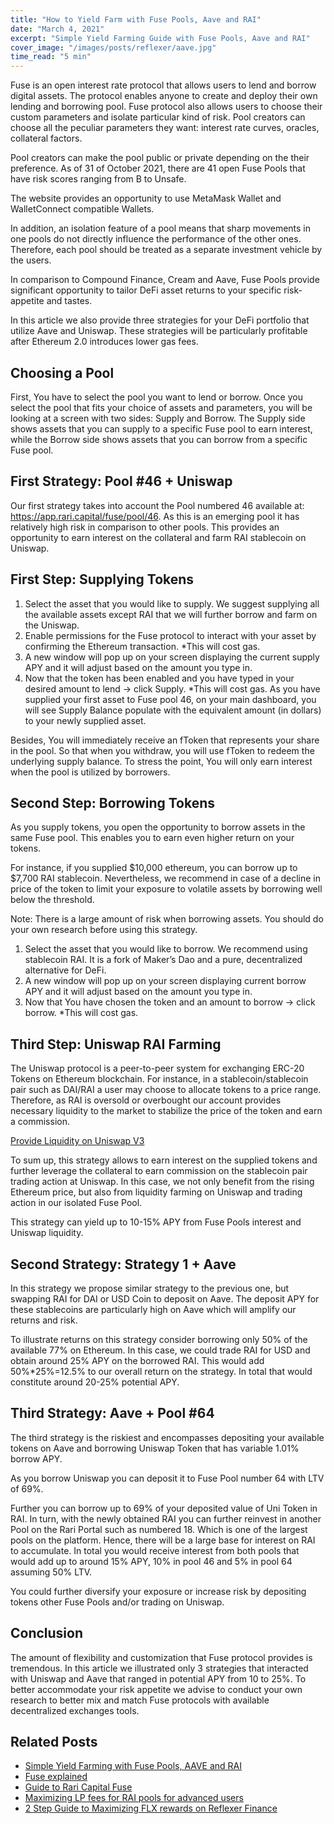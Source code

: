 ```yaml
---
title: "How to Yield Farm with Fuse Pools, Aave and RAI"
date: "March 4, 2021"
excerpt: "Simple Yield Farming Guide with Fuse Pools, Aave and RAI"
cover_image: "/images/posts/reflexer/aave.jpg"
time_read: "5 min"
---
```


Fuse is an open interest rate protocol that allows users to lend and borrow digital assets. The protocol enables anyone to create and deploy their own lending and borrowing pool. Fuse protocol also allows users to choose their custom parameters and isolate particular kind of risk. Pool creators can choose all the peculiar parameters they want: interest rate curves, oracles, collateral factors.

Pool creators can make the pool public or private depending on the their preference. As of 31 of October 2021, there are 41 open Fuse Pools that have risk scores ranging from B to Unsafe.

The website provides an opportunity to use MetaMask Wallet and WalletConnect compatible Wallets.

In addition, an isolation feature of a pool means that sharp movements in one pools do not directly influence the performance of the other ones. Therefore, each pool should be treated as a separate investment vehicle by the users.

In comparison to Compound Finance, Cream and Aave, Fuse Pools provide significant opportunity to tailor DeFi asset returns to your specific risk-appetite and tastes.

In this article we also provide three strategies for your DeFi portfolio that utilize Aave and Uniswap. These strategies will be particularly profitable after Ethereum 2.0 introduces lower gas fees.

## Choosing a Pool

First, You have to select the pool you want to lend or borrow. Once you select the pool that fits your choice of assets and parameters, you will be looking at a screen with two sides: Supply and Borrow. The Supply side shows assets that you can supply to a specific Fuse pool to earn interest, while the Borrow side shows assets that you can borrow from a specific Fuse pool.

## First Strategy: Pool #46 + Uniswap

Our first strategy takes into account the Pool numbered 46 available at: https://app.rari.capital/fuse/pool/46. As this is an emerging pool it has relatively high risk in comparison to other pools. This provides an opportunity to earn interest on the collateral and farm RAI stablecoin on Uniswap.

## First Step: Supplying Tokens

1. Select the asset that you would like to supply. We suggest supplying all the available assets except RAI that we will further borrow and farm on the Uniswap.
2. Enable permissions for the Fuse protocol to interact with your asset by confirming the Ethereum transaction. \*This will cost gas.
3. A new window will pop up on your screen displaying the current supply APY and it will adjust based on the amount you type in.
4. Now that the token has been enabled and you have typed in your desired amount to lend -> click Supply. \*This will cost gas.
   As you have supplied your first asset to Fuse pool 46, on your main dashboard, you will see Supply Balance populate with the equivalent amount (in dollars) to your newly supplied asset.

Besides, You will immediately receive an fToken that represents your share in the pool. So that when you withdraw, you will use fToken to redeem the underlying supply balance. To stress the point, You will only earn interest when the pool is utilized by borrowers.

## Second Step: Borrowing Tokens

As you supply tokens, you open the opportunity to borrow assets in the same Fuse pool. This enables you to earn even higher return on your tokens.

For instance, if you supplied $10,000 ethereum, you can borrow up to $7,700 RAI stablecoin. Nevertheless, we recommend in case of a decline in price of the token to limit your exposure to volatile assets by borrowing well below the threshold.

Note: There is a large amount of risk when borrowing assets. You should do your own research before using this strategy.

1. Select the asset that you would like to borrow. We recommend using stablecoin RAI. It is a fork of Maker’s Dao and a pure, decentralized alternative for DeFi.
2. A new window will pop up on your screen displaying current borrow APY and it will adjust based on the amount you type in.
3. Now that You have chosen the token and an amount to borrow -> click borrow. \*This will cost gas.

## Third Step: Uniswap RAI Farming

The Uniswap protocol is a peer-to-peer system for exchanging ERC-20 Tokens on Ethereum blockchain. For instance, in a stablecoin/stablecoin pair such as DAI/RAI a user may choose to allocate tokens to a price range. Therefore, as RAI is oversold or overbought our account provides necessary liquidity to the market to stabilize the price of the token and earn a commission.

[Provide Liquidity on Uniswap V3](https://help.uniswap.org/en/articles/5391541-provide-liquidity-on-uniswap-v3)

To sum up, this strategy allows to earn interest on the supplied tokens and further leverage the collateral to earn commission on the stablecoin pair trading action at Uniswap. In this case, we not only benefit from the rising Ethereum price, but also from liquidity farming on Uniswap and trading action in our isolated Fuse Pool.

This strategy can yield up to 10-15% APY from Fuse Pools interest and Uniswap liquidity.

## Second Strategy: Strategy 1 + Aave

In this strategy we propose similar strategy to the previous one, but swapping RAI for DAI or USD Coin to deposit on Aave. The deposit APY for these stablecoins are particularly high on Aave which will amplify our returns and risk.

To illustrate returns on this strategy consider borrowing only 50% of the available 77% on Ethereum. In this case, we could trade RAI for USD and obtain around 25% APY on the borrowed RAI. This would add 50%\*25%=12.5% to our overall return on the strategy. In total that would constitute around 20-25% potential APY.

## Third Strategy: Aave + Pool #64

The third strategy is the riskiest and encompasses depositing your available tokens on Aave and borrowing Uniswap Token that has variable 1.01% borrow APY.

As you borrow Uniswap you can deposit it to Fuse Pool number 64 with LTV of 69%.

Further you can borrow up to 69% of your deposited value of Uni Token in RAI. In turn, with the newly obtained RAI you can further reinvest in another Pool on the Rari Portal such as numbered 18. Which is one of the largest pools on the platform. Hence, there will be a large base for interest on RAI to accumulate. In total you would receive interest from both pools that would add up to around 15% APY, 10% in pool 46 and 5% in pool 64 assuming 50% LTV.

You could further diversify your exposure or increase risk by depositing tokens other Fuse Pools and/or trading on Uniswap.

## Conclusion

The amount of flexibility and customization that Fuse protocol provides is tremendous. In this article we illustrated only 3 strategies that interacted with Uniswap and Aave that ranged in potential APY from 10 to 25%. To better accommodate your risk appetite we advise to conduct your own research to better mix and match Fuse protocols with available decentralized exchanges tools.

## Related Posts

- [Simple Yield Farming with Fuse Pools, AAVE and RAI](https://dspyt.com/simple-yield-farming-with-fuse-pools-aave-and-rai)
- [Fuse explained](https://medium.com/rari-capital/fuse-explained-3ef2e0747953)
- [Guide to Rari Capital Fuse](https://medium.com/stakingbits/guide-to-rari-capital-fuse-permissionless-money-markets-2632a2a72929)
- [Maximizing LP fees for RAI pools for advanced users](https://dspyt.com/maximizing-lp-fees-for-rai-pools-for-advanced-users)
- [2 Step Guide to Maximizing FLX rewards on Reflexer Finance](https://dspyt.com/2-step-guide-to-maximizing-flx-rewards)

